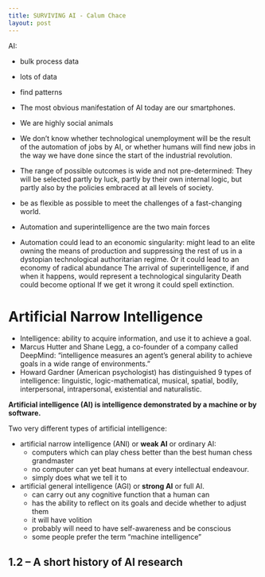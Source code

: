 ```yaml
---
title: SURVIVING AI - Calum Chace
layout: post
---
```


AI: 
- bulk process data
- lots of data
- find patterns

- The most obvious manifestation of AI today are our smartphones.
- We are highly social animals
- We don’t know whether technological unemployment will be the result of the automation of jobs by AI, or whether humans will find new jobs in the way we have done since the start of the industrial revolution. 
- The range of possible outcomes is wide and not pre-determined:
 They will be selected partly by luck, partly by their own internal logic, but partly also by the policies embraced at all levels of society.
 - be as flexible as possible to meet the challenges of a fast-changing world.
 - Automation and superintelligence are the two main forces 
 - Automation could lead to an economic singularity:
 might lead to an elite owning the means of production and suppressing the rest of us in a dystopian technological authoritarian regime.
 Or it could lead to an economy of radical abundance
 The arrival of superintelligence, if and when it happens, would represent a technological singularity 
 Death could become optional 
 If we get it wrong it could spell extinction.
 
 # Artificial Narrow Intelligence
 
- Intelligence: ability to acquire information, and use it to achieve a goal. 
- Marcus Hutter and Shane Legg, a co-founder of a company called DeepMind: “intelligence measures an agent’s general ability to achieve goals in a wide range of environments.”
- Howard Gardner (American psychologist) has distinguished 9 types of intelligence: linguistic, logic-mathematical, musical, spatial, bodily, interpersonal, intrapersonal, existential and naturalistic.

**Artificial intelligence (AI) is intelligence demonstrated by a machine or by software.**

Two very different types of artificial intelligence: 
- artificial narrow intelligence (ANI) or **weak AI** or ordinary AI: 
    - computers which can play chess better than the best human chess grandmaster 
    - no computer can yet beat humans at every intellectual endeavour.
    - simply does what we tell it to
- artificial general intelligence (AGI)  or **strong AI** or full AI.
    - can carry out any cognitive function that a human can
    - has the ability to reflect on its goals and decide whether to adjust them
    - it will have volition
    - probably will need to have self-awareness and be conscious
    - some people prefer the term “machine intelligence”
 
 ## 1.2 – A short history of AI research
 